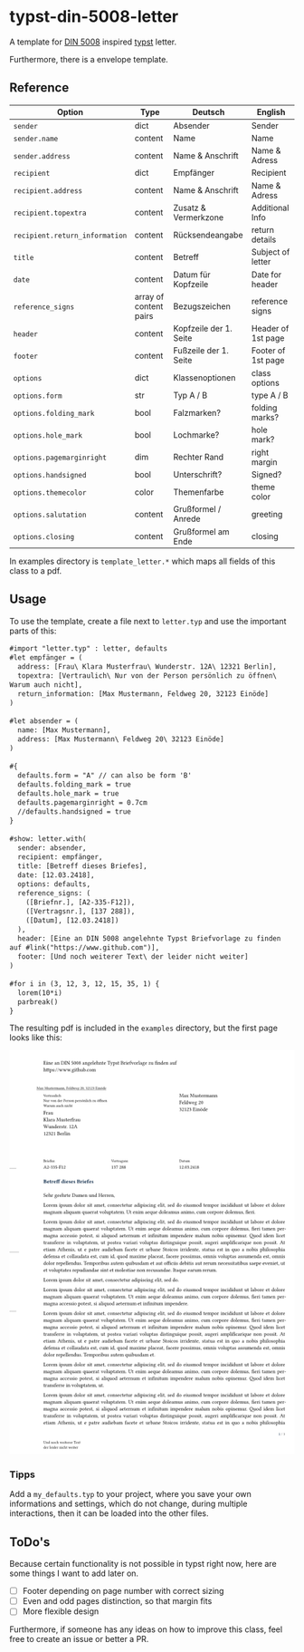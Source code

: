 # typst-din-5008-letter
A template for [DIN 5008](https://www.edv-lehrgang.de/din-5008) inspired [typst](https://typst.app/home) letter.

Furthermore, there is a envelope template.

## Reference

| Option | Type | Deutsch | English |
|---|---|---|---|
| `sender` | dict | Absender | Sender |
| `sender.name` | content | Name | Name |
| `sender.address` | content | Name & Anschrift | Name & Adress |
| `recipient` | dict | Empfänger | Recipient |
| `recipient.address` | content | Name & Anschrift | Name & Adress |
| `recipient.topextra` | content | Zusatz & Vermerkzone | Additional Info |
| `recipient.return_information` | content | Rücksendeangabe | return details |
| `title` | content | Betreff | Subject of letter |
| `date` | content | Datum für Kopfzeile | Date for header |
| `reference_signs` | array of content pairs | Bezugszeichen | reference signs |
| `header` | content | Kopfzeile der 1. Seite | Header of 1st page |
| `footer` | content | Fußzeile der 1. Seite | Footer of 1st page |
| `options` | dict | Klassenoptionen | class options |
| `options.form` | str | Typ A / B | type A / B |
| `options.folding_mark` | bool | Falzmarken? | folding marks? |
| `options.hole_mark` | bool | Lochmarke? | hole mark? |
| `options.pagemarginright` | dim | Rechter Rand | right margin |
| `options.handsigned` | bool | Unterschrift? | Signed? |
| `options.themecolor` | color | Themenfarbe | theme color |
| `options.salutation` | content | Grußformel / Anrede | greeting |
| `options.closing` | content | Grußformel am Ende | closing |

In examples directory is `template_letter.*` which maps all fields of this class to a pdf.

## Usage
To use the template, create a file next to `letter.typ` and use the important parts of this:

```typst
#import "letter.typ" : letter, defaults
#let empfänger = (
  address: [Frau\ Klara Musterfrau\ Wunderstr. 12A\ 12321 Berlin],
  topextra: [Vertraulich\ Nur von der Person persönlich zu öffnen\ Warum auch nicht],
  return_information: [Max Mustermann, Feldweg 20, 32123 Einöde]
)

#let absender = (
  name: [Max Mustermann],
  address: [Max Mustermann\ Feldweg 20\ 32123 Einöde]
)

#{
  defaults.form = "A" // can also be form 'B'
  defaults.folding_mark = true
  defaults.hole_mark = true
  defaults.pagemarginright = 0.7cm
  //defaults.handsigned = true
}

#show: letter.with(
  sender: absender,
  recipient: empfänger,
  title: [Betreff dieses Briefes],
  date: [12.03.2418],
  options: defaults,
  reference_signs: (
    ([Briefnr.], [A2-335-F12]),
    ([Vertragsnr.], [137 288]),
    ([Datum], [12.03.2418])
  ),
  header: [Eine an DIN 5008 angelehnte Typst Briefvorlage zu finden auf #link("https://www.github.com")],
  footer: [Und noch weiterer Text\ der leider nicht weiter]
)

#for i in (3, 12, 3, 12, 15, 35, 1) {
  lorem(10*i)
  parbreak()
}
```

The resulting pdf is included in the `examples` directory, but the first page looks like this:

![example letter 1st page](examples/letter_fst_page.png)

### Tipps
Add a `my_defaults.typ` to your project, where you save your own informations and settings, which do not change, during multiple interactions, then it can be loaded into the other files.

## ToDo's
Because certain functionality is not possible in typst right now, here are some things I want to add later on.
- [ ] Footer depending on page number with correct sizing
- [ ] Even and odd pages distinction, so that margin fits
- [ ] More flexible design

Furthermore, if someone has any ideas on how to improve this class, feel free to create an issue or better a PR.